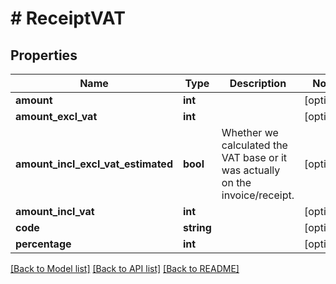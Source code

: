 # # ReceiptVAT

## Properties

Name | Type | Description | Notes
------------ | ------------- | ------------- | -------------
**amount** | **int** |  | [optional] 
**amount_excl_vat** | **int** |  | [optional] 
**amount_incl_excl_vat_estimated** | **bool** | Whether we calculated the VAT base or it was actually on the invoice/receipt. | [optional] 
**amount_incl_vat** | **int** |  | [optional] 
**code** | **string** |  | [optional] 
**percentage** | **int** |  | [optional] 

[[Back to Model list]](../../README.md#documentation-for-models) [[Back to API list]](../../README.md#documentation-for-api-endpoints) [[Back to README]](../../README.md)


